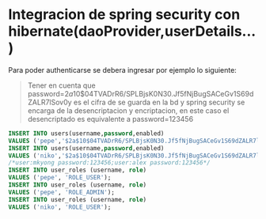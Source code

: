# Integracion de spring security con hibernate(daoProvider,userDetails...)
Para poder authenticarse se debera ingresar por ejemplo lo siguiente:
> Tener en cuenta que password=$2a$10$04TVADrR6/SPLBjsK0N30.Jf5fNjBugSACeGv1S69dZALR7lSov0y
>  es el cifra de se guarda en la bd y spring security se encarga de la desencriptacion y encriptacion, en este caso el desencriptado es equivalente a password=123456

```sql
INSERT INTO users(username,password,enabled)
VALUES ('pepe','$2a$10$04TVADrR6/SPLBjsK0N30.Jf5fNjBugSACeGv1S69dZALR7lSov0y', true);
INSERT INTO users(username,password,enabled)
VALUES ('niko','$2a$10$04TVADrR6/SPLBjsK0N30.Jf5fNjBugSACeGv1S69dZALR7lSov0y', true);
/*user:mkyong password:123456;user:alex password:123456*/
INSERT INTO user_roles (username, role)
VALUES ('pepe', 'ROLE_USER');
INSERT INTO user_roles (username, role)
VALUES ('pepe', 'ROLE_ADMIN');
INSERT INTO user_roles (username, role)
VALUES ('niko', 'ROLE_USER');
```